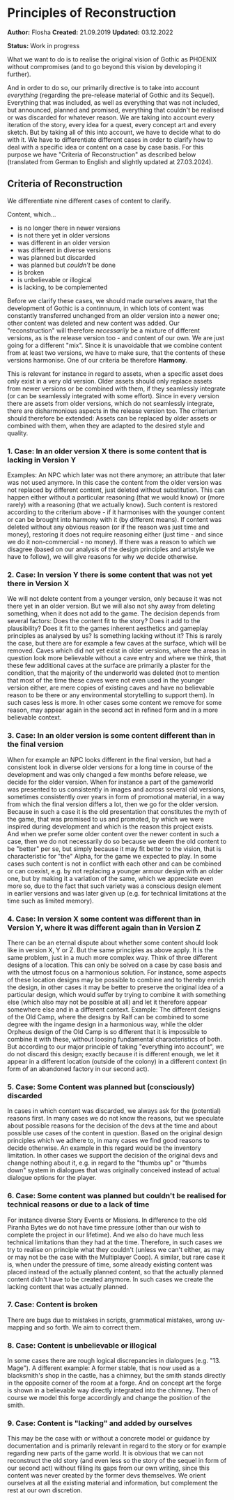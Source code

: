 # Principles of Reconstruction 

**Author:** Flosha
**Created:** 21.09.2019
**Updated:** 03.12.2022

**Status:** <span class="changed">Work in progress</span>


What we want to do is to realise the original vision of Gothic as PHOENIX without compromises (and to go beyond this vision by developing it further). 

And in order to do so, our primarily directive is to take into account *everything* (regarding the pre-release material of Gothic and its Sequel). Everything that was included, as well as everything that was not included, but announced, planned and promised, everything that couldn't be realised or was discarded for whatever reason. We are taking into account every iteration of the story, every idea for a quest, every concept art and every sketch.
But by taking all of this into account, we have to decide what to do with it. We have to differentiate different cases in order to clarify how to deal with a specific idea or content on a case by case basis. For this purpose we have "Criteria of Reconstruction" as described below (translated from German to English and slightly updated at 27.03.2024).

<!-- TOC_PLACEHOLDER -->

## Criteria of Reconstruction

We differentiate nine different cases of content to clarify.

Content, which...
* is no longer there in newer versions
* is not there yet in older versions
* was different in an older version
* was different in diverse versions
* was planned but discarded
* was planned but *couldn't* be done
* is broken
* is unbelievable or illogical
* is lacking, to be complemented

Before we clarify these cases, we should made ourselves aware, that the development of Gothic is a continnuum, in which lots of content was constantly transferred unchanged from an older version into a newer one; other content was deleted and new content was added. Our "reconstruction" will therefore *necessarily* be a mixture of different versions, as is the release version too - and content of our own. We are just going for a different "mix". Since it is unavoidable that we combine content from at least two versions, we have to make sure, that the contents of these versions harmonise. One of our criteria be therefore **Harmony**.

This is relevant for instance in regard to assets, when a specific asset does only exist in a very old version. Older assets should only replace assets from newer versions or be combined with them, if they seamlessly integrate (or can be seamlessly integrated with some effort). Since in every version there are assets from older versions, which do not seamlessly integrate, there are disharmonious aspects in the release version too. The criterium should therefore be extended: Assets can be replaced by older assets or combined with them, when they are adapted to the desired style and quality. 


### 1. Case: In an older version X there is some content that is lacking in Version Y

Examples: An NPC which later was not there anymore; an attribute that later was not used anymore. In this case the content from the older version was not replaced by different content, just deleted without substitution. This can happen either without a particular reasoning (that we would know) or (more rarely) with a reasoning (that we actually know). Such content is restored according to the criterium above - if it harmonises with the younger content or can be brought into harmony with it (by different means). If content was deleted without any obvious reason (or if the reason was just time and money), restoring it does not require reasoning either (just time - and since we do it non-commercial - no money). If there was a reason to which we disagree (based on our analysis of the design principles and artstyle we have to follow), we will give reasons for why we decide otherwise.


### 2. Case: In version Y there is some content that was not yet there in Version X

We will not delete content from a younger version, only because it was not there yet in an older version. But we will also not shy away from deleting something, when it does not add to the game. The decision depends from several factors: Does the content fit to the story? Does it add to the plausibility? Does it fit to the games inherent aesthetics and gameplay principles as analysed by us? Is something lacking without it? This is rarely the case, but there are for example a few caves at the surface, which will be removed. Caves which did not yet exist in older versions, where the areas in question look more believable without a cave entry and where we think, that these few additional caves at the surface are primarily a plaster for the condition, that the majority of the underworld was deleted (not to mention that most of the time these caves were not even used in the younger version either, are mere copies of existing caves and have no believable reason to be there or any environmental storytelling to support them). In such cases less is more. In other cases some content we remove for some reason, may appear again in the second act in refined form and in a more believable context. 


### 3. Case: In an older version is some content different than in the final version

When for example an NPC looks different in the final version, but had a consistent look in diverse older versions for a long time in course of the development and was only changed a few months before release, we decide for the older version. When for instance a part of the gameworld was presented to us consistently in images and across several old versions, sometimes consistently over years in form of promotional material, in a way from which the final version differs a lot, then we go for the older version. Because in such a case it is the old presentation that constitutes the myth of the game, that was promised to us and promoted, by which we were inspired during development and which is the reason this project exists. 
And when we prefer some older content over the newer content in such a case, then we do not necessarily do so because we deem the old content to be "better" per se, but simply because it may fit better to the vision, that is characteristic for "the" Alpha, for the game we expected to play. In some cases such content is not in conflict with each other and can be combined or can coexist, e.g. by not replacing a younger armour design with an older one, but by making it a variation of the same, which we appreciate even more so, due to the fact that such variety was a conscious design element in earlier versions and was later given up (e.g. for technical limitations at the time such as limited memory). 


### 4. Case: In version X some content was different than in Version Y, where it was different again than in Version Z

There can be an eternal dispute about whether some content should look like in version X, Y or Z. But the same principles as above apply. It is the same problem, just in a much more complex way. Think of three different designs of a location. This can only be solved on a case by case basis and with the utmost focus on a harmonious solution. For instance, some aspects of these location designs may be possible to combine and to thereby enrich the design, in other cases it may be better to preserve the original idea of a particular design, which would suffer by trying to combine it with something else (which also may not be possible at all) and let it therefore appear somewhere else and in a different context. Example: The different designs of the Old Camp, where the designs by Ralf can be combined to some degree with the ingame design in a harmonious way, while the older Orpheus design of the Old Camp is so different that it is impossible to combine it with these, without loosing fundamental characteristics of both. But according to our major principle of taking "everything into account", we do not discard this design; exactly because it is different enough, we let it appear in a different location (outside of the colony) in a different context (in form of an abandoned factory in our second act). 


### 5. Case: Some Content was planned but (consciously) discarded

In cases in which content was discarded, we always ask for the (potential) reasons first. In many cases we do not know the reasons, but we speculate about possible reasons for the decision of the devs at the time and about possible use cases of the content in question. Based on the original design principles which we adhere to, in many cases we find good reasons to decide otherwise. An example in this regard would be the inventory limitation. In other cases we support the decision of the original devs and change nothing about it, e.g. in regard to the "thumbs up" or "thumbs down" system in dialogues that was originally conceived instead of actual dialogue options for the player. 


### 6. Case: Some content was planned but couldn't be realised for technical reasons or due to a lack of time

For instance diverse Story Events or Missions. In difference to the old Piranha Bytes we do not have time pressure (other than our wish to complete the project in our lifetime). And we also do have much less technical limitations than they had at the time. Therefore, in such cases we try to realise on principle what they couldn't (unless we can't either, as may or may not be the case with the Multiplayer Coop). A similar, but rare case it is, when under the pressure of time, some already existing content was placed instead of the actually planned content, so that the actually planned content didn't have to be created anymore. In such cases we create the lacking content that was actually planned. 


### 7. Case: Content is broken

There are bugs due to mistakes in scripts, grammatical mistakes, wrong uv-mapping and so forth. We aim to correct them. 


### 8. Case: Content is unbelievable or illogical

In some cases there are rough logical discrepancies in dialogues (e.g. "13. Mage"). A different example: A former stable, that is now used as a blacksmith's shop in the castle, has a chimney, but the smith stands directly in the opposite corner of the room at a forge. And on concept art the forge is shown in a believable way directly integrated into the chimney. Then of course we model this forge accordingly and change the position of the smith.


### 9. Case: Content is "lacking" and added by ourselves

This may be the case with or without a concrete model or guidance by documentation and is primarily relevant in regard to the story or for example regarding new parts of the game world. It is obvious that we can not reconstruct the old story (and even less so the story of the sequel in form of our second act) without filling its gaps from our own writing, since this content was never created by the former devs themselves. We orient ourselves at all the existing material and information, but complement the rest at our own discretion. 

